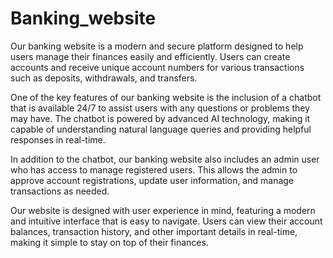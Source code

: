 # Banking_website
Our banking website is a modern and secure platform designed to help users manage their finances easily and efficiently. Users can create accounts and receive unique account numbers for various transactions such as deposits, withdrawals, and transfers.

One of the key features of our banking website is the inclusion of a chatbot that is available 24/7 to assist users with any questions or problems they may have. The chatbot is powered by advanced AI technology, making it capable of understanding natural language queries and providing helpful responses in real-time.

In addition to the chatbot, our banking website also includes an admin user who has access to manage registered users. This allows the admin to approve account registrations, update user information, and manage transactions as needed.

Our website is designed with user experience in mind, featuring a modern and intuitive interface that is easy to navigate. Users can view their account balances, transaction history, and other important details in real-time, making it simple to stay on top of their finances.
